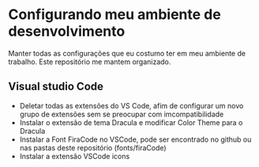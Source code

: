 # Configurando meu ambiente de desenvolvimento

Manter todas as configurações que eu costumo ter em meu ambiente de trabalho. 
Este repositório me mantem organizado.

## Visual studio Code

- Deletar todas as extensões do VS Code, afim de configurar um novo grupo de extensões sem se preocupar com imcompatibilidade
- Instalar o extensão de tema Dracula e modificar Color Theme para o Dracula
- Instalar a Font FiraCode no VSCode, pode ser encontrado no github ou nas pastas deste repositório (fonts/firaCode)
- Instalar a extensão VSCode icons
